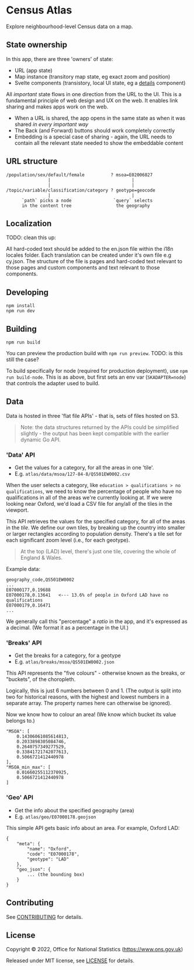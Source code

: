 # Census Atlas

Explore neighbourhood-level Census data on a map.

## State ownership

In this app, there are three 'owners' of state:

- URL (app state)
- Map instance (transitory map state, eg exact zoom and position)
- Svelte components (transistory, local UI state, eg a [details](https://design-system.service.gov.uk/components/details/) component)

All _important_ state flows in one direction from the URL to the UI. This is a fundamental principle of web design and UX on the web. It enables link sharing and makes apps work on the web.

- When a URL is shared, the app opens in the same state as when it was shared _in every important way_
- The Back (and Forward) buttons should work completely correctly
- Embedding is a special case of sharing - again, the URL needs to contain all the relevant state needed to show the embeddable content

## URL structure

    /population/sex/default/female          ? msoa=E02006827
                    |                               |
                    |                               |
    /topic/variable/classification/category ? geotype=geocode
                    |                               |
          `path` picks a node                `query` selects
          in the content tree                 the geography

## Localization

TODO: clean this up:

All hard-coded text should be added to the en.json file within the i18n locales folder. Each translation can be created under it's own file e.g cy.json.
The structure of the file is pages and hard-coded text relevant to those pages and custom components and text relevant to those components.

## Developing

    npm install
    npm run dev

## Building

    npm run build

You can preview the production build with `npm run preview`.
TODO: is this still the case?

To build specifically for node (required for production deployment), use `npm run build-node`. This is as above, but first sets an env var (`SKADAPTER=node`) that controls the adapter used to build.

## Data

Data is hosted in three 'flat file APIs' - that is, sets of files hosted on S3.

> Note: the data structures returned by the APIs could be simplified slightly - the output has been kept compatible with the earlier dynamic Go API.

### 'Data' API

- Get the values for a category, for all the areas in one 'tile'.
- E.g. `atlas/data/msoa/127-84-8/QS501EW0002.csv`

When the user selects a category, like `education > qualifications > no qualifications`, we need to know the percentage of people who have no qualifications in all of the areas we're currently looking at. If we were looking near Oxford, we'd load a CSV file for any/all of the tiles in the viewport.

This API retrieves the values for the specified category, for all of the areas in the _tile_. We define our own tiles, by breaking up the country into smaller or larger rectangles according to population density. There's a tile set for each significant zoom level (i.e., for each geotype).

> At the top (LAD) level, there's just one tile, covering the whole of England & Wales.

Example data:

    geography_code,QS501EW0002
    ...
    E07000177,0.19688
    E07000178,0.13641   <--- 13.6% of people in Oxford LAD have no qualifications
    E07000179,0.16471
    ...

We generally call this "percentage" a _ratio_ in the app, and it's expressed as a decimal. (We format it as a percentage in the UI.)

### 'Breaks' API

- Get the breaks for a category, for a geotype
- E.g. `atlas/breaks/msoa/QS501EW0002.json`

This API represents the "five colours" - otherwise known as the breaks, or "buckets", of the choropleth.

Logically, this is just 6 numbers between 0 and 1. (The output is split into two for historical reasons, with the highest and lowest numbers in a separate array. The property names here can otherwise be ignored).

Now we know how to colour an area! (We know which bucket its value belongs to.)

    "MSOA": [
        0.14306061085614813,
        0.2033898305084746,
        0.2640757349277529,
        0.33841721742077613,
        0.5066721412440978
    ],
    "MSOA_min_max": [
        0.01660255112370925,
        0.5066721412440978
    ]

### 'Geo' API

- Get the info about the specified geography (area)
- E.g. `atlas/geo/E07000178.geojson`

This simple API gets basic info about an area. For example, Oxford LAD:

    {
        "meta": {
            "name": "Oxford",
            "code": "E07000178",
            "geotype": "LAD"
        },
        "geo_json": {
            ... (the bounding box)
        }
    }

## Contributing

See [CONTRIBUTING](CONTRIBUTING.md) for details.

## License

Copyright © 2022, Office for National Statistics (https://www.ons.gov.uk)

Released under MIT license, see [LICENSE](LICENSE.md) for details.
